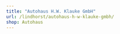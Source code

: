 ```yaml
---
title: "Autohaus H.W. Klauke GmbH"
url: /lindhorst/autohaus-h-w-klauke-gmbh/
shop: Autohaus
---
```

